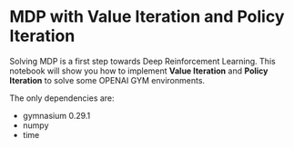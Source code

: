 # MDP with Value Iteration and Policy Iteration
Solving MDP is a first step towards Deep Reinforcement Learning. This notebook will show you how to implement **Value Iteration** and **Policy Iteration** to solve some OPENAI GYM environments.

The only dependencies are:
- gymnasium 0.29.1
- numpy 
- time


